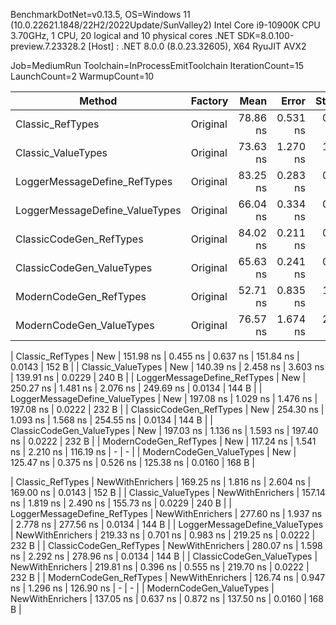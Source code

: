 BenchmarkDotNet=v0.13.5, OS=Windows 11 (10.0.22621.1848/22H2/2022Update/SunValley2)
Intel Core i9-10900K CPU 3.70GHz, 1 CPU, 20 logical and 10 physical cores
.NET SDK=8.0.100-preview.7.23328.2
  [Host] : .NET 8.0.0 (8.0.23.32605), X64 RyuJIT AVX2

Job=MediumRun  Toolchain=InProcessEmitToolchain  IterationCount=15
LaunchCount=2  WarmupCount=10

|                         Method |          Factory |      Mean |    Error |   StdDev |    Median |   Gen0 | Allocated |
|------------------------------- |----------------- |----------:|---------:|---------:|----------:|-------:|----------:|
|               Classic_RefTypes |         Original |  78.86 ns | 0.531 ns | 0.795 ns |  78.98 ns | 0.0106 |     112 B |
|             Classic_ValueTypes |         Original |  73.63 ns | 1.270 ns | 1.900 ns |  73.89 ns | 0.0191 |     200 B |
|   LoggerMessageDefine_RefTypes |         Original |  83.25 ns | 0.283 ns | 0.397 ns |  83.26 ns | 0.0068 |      72 B |
| LoggerMessageDefine_ValueTypes |         Original |  66.04 ns | 0.334 ns | 0.489 ns |  66.04 ns | 0.0160 |     168 B |
|        ClassicCodeGen_RefTypes |         Original |  84.02 ns | 0.211 ns | 0.296 ns |  83.98 ns | 0.0068 |      72 B |
|      ClassicCodeGen_ValueTypes |         Original |  65.63 ns | 0.241 ns | 0.361 ns |  65.62 ns | 0.0160 |     168 B |
|         ModernCodeGen_RefTypes |         Original |  52.71 ns | 0.835 ns | 1.171 ns |  53.36 ns |      - |         - |
|       ModernCodeGen_ValueTypes |         Original |  76.57 ns | 1.674 ns | 2.454 ns |  78.00 ns | 0.0160 |     168 B |

|               Classic_RefTypes |              New | 151.98 ns | 0.455 ns | 0.637 ns | 151.84 ns | 0.0143 |     152 B |
|             Classic_ValueTypes |              New | 140.39 ns | 2.458 ns | 3.603 ns | 139.91 ns | 0.0229 |     240 B |
|   LoggerMessageDefine_RefTypes |              New | 250.27 ns | 1.481 ns | 2.076 ns | 249.69 ns | 0.0134 |     144 B |
| LoggerMessageDefine_ValueTypes |              New | 197.08 ns | 1.029 ns | 1.476 ns | 197.08 ns | 0.0222 |     232 B |
|        ClassicCodeGen_RefTypes |              New | 254.30 ns | 1.093 ns | 1.568 ns | 254.55 ns | 0.0134 |     144 B |
|      ClassicCodeGen_ValueTypes |              New | 197.03 ns | 1.136 ns | 1.593 ns | 197.40 ns | 0.0222 |     232 B |
|         ModernCodeGen_RefTypes |              New | 117.24 ns | 1.541 ns | 2.210 ns | 116.19 ns |      - |         - |
|       ModernCodeGen_ValueTypes |              New | 125.47 ns | 0.375 ns | 0.526 ns | 125.38 ns | 0.0160 |     168 B |

|               Classic_RefTypes | NewWithEnrichers | 169.25 ns | 1.816 ns | 2.604 ns | 169.00 ns | 0.0143 |     152 B |
|             Classic_ValueTypes | NewWithEnrichers | 157.14 ns | 1.819 ns | 2.490 ns | 155.73 ns | 0.0229 |     240 B |
|   LoggerMessageDefine_RefTypes | NewWithEnrichers | 277.60 ns | 1.937 ns | 2.778 ns | 277.56 ns | 0.0134 |     144 B |
| LoggerMessageDefine_ValueTypes | NewWithEnrichers | 219.33 ns | 0.701 ns | 0.983 ns | 219.25 ns | 0.0222 |     232 B |
|        ClassicCodeGen_RefTypes | NewWithEnrichers | 280.07 ns | 1.598 ns | 2.292 ns | 278.96 ns | 0.0134 |     144 B |
|      ClassicCodeGen_ValueTypes | NewWithEnrichers | 219.81 ns | 0.396 ns | 0.555 ns | 219.70 ns | 0.0222 |     232 B |
|         ModernCodeGen_RefTypes | NewWithEnrichers | 126.74 ns | 0.947 ns | 1.296 ns | 126.90 ns |      - |         - |
|       ModernCodeGen_ValueTypes | NewWithEnrichers | 137.05 ns | 0.637 ns | 0.872 ns | 137.50 ns | 0.0160 |     168 B |